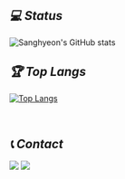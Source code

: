 <!-- ![header](https://capsule-render.vercel.app/api?type=Waving&color=auto&height=300&text=Sanghyeon&fontSize=90) -->
<!-- ## _⚒ Tech_ -->

<!-- ###### 🥇  <img src="https://img.shields.io/badge/SpringBoot-ABF200?style=flat-square&logo=SpringBoot&logoColor=white"/></a> <img src="https://img.shields.io/badge/React-00D8FF?style=flat-square&logo=React&logoColor=white"/></a> <img src="https://img.shields.io/badge/MySQL-00A2C9?style=flat-square&logo=MySQL&logoColor=white"/> <img src="https://img.shields.io/badge/Java-007396?style=flat-square&logo=Java&logoColor=white"/></a> <img src="https://img.shields.io/badge/C++-00599C?style=flat-square&logo=cplusplus&logoColor=white"/></a>

######  🥈   <img src="https://img.shields.io/badge/JavaScript-F7DF1E?style=flat-square&logo=JavaScript&logoColor=white"/> <img src="https://img.shields.io/badge/GitHub-181717?style=flat-square&logo=GitHub&logoColor=white"/>  <img src="https://img.shields.io/badge/C-A8B9CC?style=flat-square&logo=C&logoColor=white"/> <img src="https://img.shields.io/badge/TensorFlow-FF6F00?style=flat-square&logo=TensorFlow&logoColor=white"/> 

######  🥉 <img src="https://img.shields.io/badge/Unity-000000?style=flat-square&logo=Unity&logoColor=white"/></a> <img src="https://img.shields.io/badge/Python-3776AB?style=flat-square&logo=Python&logoColor=white"/></a> <img src="https://img.shields.io/badge/Go-00ADD8?style=flat-square&logo=Go&logoColor=white"/></a> 

<br/> -->

## _💻 Status_

![Sanghyeon's GitHub stats](https://github-readme-stats.vercel.app/api?username=luck2901&show_icons=true&theme=tokyonight)

## _🏆 Top Langs_

<!-- [![Top Langs](https://github-readme-stats.vercel.app/api/top-langs/?username=luck2901&layout=compact)](https://github.com/luck2901/github-readme-stats) -->
[![Top Langs](https://github-readme-stats.vercel.app/api/top-langs/?username=luck2901)](https://github.com/luck2901/github-readme-stats)

<br/>

##  _📞 Contact_

<img src="https://img.shields.io/badge/luck2901@naver.com-03C75A?style=flat-square&logo=Naver&logoColor=white"/></a> 
<img src="https://img.shields.io/badge/luck2901@gmail.com-EA4335?style=flat-square&logo=Gmail&logoColor=white"/></a>
